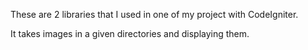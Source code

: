 These are 2 libraries that I used in one of my project with CodeIgniter.

It takes images in a given directories and displaying them.
